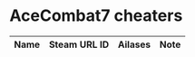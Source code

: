 # AceCombat7 cheaters


| Name | Steam URL ID | Ailases | Note |
| ------ | ------ | ------ | ------ |
